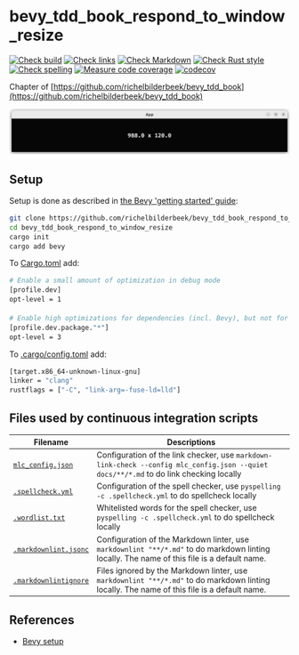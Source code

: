 # bevy_tdd_book_respond_to_window_resize

[![Check build](https://github.com/richelbilderbeek/bevy_tdd_book_respond_to_window_resize/actions/workflows/check_build.yaml/badge.svg?branch=master)](https://github.com/richelbilderbeek/bevy_tdd_book_respond_to_window_resize/actions/workflows/check_build.yaml)
[![Check links](https://github.com/richelbilderbeek/bevy_tdd_book_respond_to_window_resize/actions/workflows/check_links.yaml/badge.svg?branch=master)](https://github.com/richelbilderbeek/bevy_tdd_book_respond_to_window_resize/actions/workflows/check_links.yaml)
[![Check Markdown](https://github.com/richelbilderbeek/bevy_tdd_book_respond_to_window_resize/actions/workflows/check_markdown.yaml/badge.svg?branch=master)](https://github.com/richelbilderbeek/bevy_tdd_book_respond_to_window_resize/actions/workflows/check_markdown.yaml)
[![Check Rust style](https://github.com/richelbilderbeek/bevy_tdd_book_respond_to_window_resize/actions/workflows/check_rust_style.yaml/badge.svg?branch=master)](https://github.com/richelbilderbeek/bevy_tdd_book_respond_to_window_resize/actions/workflows/check_rust_style.yaml)
[![Check spelling](https://github.com/richelbilderbeek/bevy_tdd_book_respond_to_window_resize/actions/workflows/check_spelling.yaml/badge.svg?branch=master)](https://github.com/richelbilderbeek/bevy_tdd_book_respond_to_window_resize/actions/workflows/check_spelling.yaml)
[![Measure code coverage](https://github.com/richelbilderbeek/bevy_tdd_book_respond_to_window_resize/actions/workflows/measure_codecov.yaml/badge.svg?branch=master)](https://github.com/richelbilderbeek/bevy_tdd_book_respond_to_window_resize/actions/workflows/measure_codecov.yaml)
[![codecov](https://codecov.io/gh/richelbilderbeek/bevy_tdd_book_respond_to_window_resize/graph/badge.svg?token=XAVFZYDQKZ)](https://codecov.io/gh/richelbilderbeek/bevy_tdd_book_respond_to_window_resize)

Chapter of [https://github.com/richelbilderbeek/bevy_tdd_book](https://github.com/richelbilderbeek/bevy_tdd_book)

![Screenshot of this application](respond_to_window_resize.png)

## Setup

Setup is done as described in [the Bevy 'getting started' guide](https://bevyengine.org/learn/quick-start/getting-started/setup/):

```bash
git clone https://github.com/richelbilderbeek/bevy_tdd_book_respond_to_window_resize
cd bevy_tdd_book_respond_to_window_resize
cargo init
cargo add bevy
```

To [Cargo.toml](Cargo.toml) add:

```bash
# Enable a small amount of optimization in debug mode
[profile.dev]
opt-level = 1

# Enable high optimizations for dependencies (incl. Bevy), but not for our code:
[profile.dev.package."*"]
opt-level = 3
```

To [.cargo/config.toml](.cargo/config.toml) add:

```bash
[target.x86_64-unknown-linux-gnu]
linker = "clang"
rustflags = ["-C", "link-arg=-fuse-ld=lld"]
```

## Files used by continuous integration scripts

Filename                                    |Descriptions
--------------------------------------------|--------------------------------------------------------------------------------------------------------------------------------------
[`mlc_config.json`](mlc_config.json)        |Configuration of the link checker, use `markdown-link-check --config mlc_config.json --quiet docs/**/*.md` to do link checking locally
[`.spellcheck.yml`](.spellcheck.yml)        |Configuration of the spell checker, use `pyspelling -c .spellcheck.yml` to do spellcheck locally
[`.wordlist.txt`](.wordlist.txt)            |Whitelisted words for the spell checker, use `pyspelling -c .spellcheck.yml` to do spellcheck locally
[`.markdownlint.jsonc`](.markdownlint.jsonc)|Configuration of the Markdown linter, use `markdownlint "**/*.md"` to do markdown linting locally. The name of this file is a default name.
[`.markdownlintignore`](.markdownlintignore)|Files ignored by the Markdown linter, use `markdownlint "**/*.md"` to do markdown linting locally. The name of this file is a default name.

## References

* [Bevy setup](https://bevyengine.org/learn/quick-start/getting-started/setup/)
